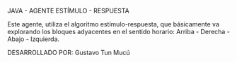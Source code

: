 JAVA - AGENTE ESTÍMULO - RESPUESTA

Este agente, utiliza el algoritmo estímulo-respuesta, que básicamente va explorando
los bloques adyacentes en el sentido horario: Arriba - Derecha - Abajo - Izquierda.

DESARROLLADO POR: Gustavo Tun Mucú